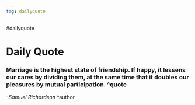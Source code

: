 ```yaml
---
tag: dailyquote
---
```


#dailyquote

# Daily Quote

### Marriage is the highest state of friendship. If happy, it lessens our cares by dividing them, at the same time that it doubles our pleasures by mutual participation. ^quote
*-Samuel Richardson* ^author
